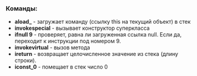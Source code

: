 ### Команды:
- **aload_<num>** - загружает команду (ссылку this на текущий объект) в стек
- **invokespecial** - вызывает конструктор суперкласса
- **ifnull 9** - проверяет, равна ли загруженная ссылка null. Если да, переходит к инструкции под номером 9.
- **invokevirtual** - вызов метода
- **ireturn** - возвращает целочисленное значение из стека (длину строки).
- **iconst_0** - помещает в стек число 0